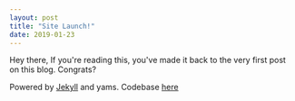 ```yaml
---
layout: post
title: "Site Launch!"
date: 2019-01-23
---
```


Hey there, If you're reading this, you've made it back to the very first post on this blog. Congrats?

Powered by [Jekyll](http://jekyllrb.com) and yams. Codebase [here](https://github.com/arynapril/arynapril.github.io)
